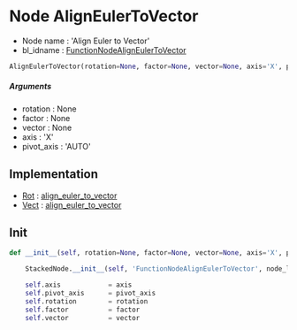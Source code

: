 # Node AlignEulerToVector

- Node name : 'Align Euler to Vector'
- bl_idname : [FunctionNodeAlignEulerToVector](https://docs.blender.org/api/current/bpy.types.{bl_idname}.html)


``` python
AlignEulerToVector(rotation=None, factor=None, vector=None, axis='X', pivot_axis='AUTO', node_label=None, node_color=None)
```
##### Arguments

- rotation : None
- factor : None
- vector : None
- axis : 'X'
- pivot_axis : 'AUTO'

## Implementation

- [Rot](/docs/GeoNodes/Rot.md) : [align_euler_to_vector](/docs/GeoNodes/Rot.md#align_euler_to_vector)
- [Vect](/docs/GeoNodes/Vect.md) : [align_euler_to_vector](/docs/GeoNodes/Vect.md#align_euler_to_vector)

## Init

``` python
def __init__(self, rotation=None, factor=None, vector=None, axis='X', pivot_axis='AUTO', node_label=None, node_color=None):

    StackedNode.__init__(self, 'FunctionNodeAlignEulerToVector', node_label=node_label, node_color=node_color)

    self.axis            = axis
    self.pivot_axis      = pivot_axis
    self.rotation        = rotation
    self.factor          = factor
    self.vector          = vector
```
